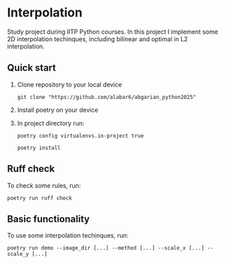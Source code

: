 # Interpolation

Study project during IITP Python courses. In this project I implement some 2D interpolation techinques, including bilinear and optimal in L2 interpolation.

## Quick start

1. Clone repository to your local device

    ```pwsh
    git clone "https://github.com/alabar6/abgarian_python2025"
    ```

2. Install poetry on your device

3. In project directory run:

    ```pwsh
    poetry config virtualenvs.in-project true
    ```
    
    ```pwsh
    poetry install
    ```

## Ruff check

To check some rules, run:

```pwsh
poetry run ruff check
```

## Basic functionality

To use some interpolation techinques, run:

```pwsh
poetry run demo --image_dir [...] --method [...] --scale_x [...] --scale_y [...]
```